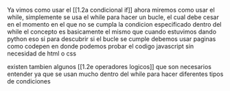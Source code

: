 Ya vimos como usar el [[1.2a condicional if]] ahora miremos como usar el while,
simplemente se usa el while para hacer un bucle, el cual debe cesar en el momento en el que no se cumpla la condicion especificado dentro del while 
el concepto es basicamente el mismo que cuando estuvimos dando python 
eso si para descubrir si el bucle se cumple debemos usar paginas como codepen en donde podemos probar el codigo javascript sin necesidad de html o css 



existen tambien algunos [[1.2e operadores logicos]] que son necesarios entender ya que se usan mucho dentro del while para hacer diferentes tipos de condiciones